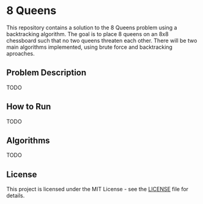 # 8 Queens

This repository contains a solution to the 8 Queens problem using a backtracking algorithm. The goal is to place 8 queens on an 8x8 chessboard such that no two queens threaten each other. There will be two main algorithms implemented, using brute force and backtracking aproaches.

## Problem Description

TODO

## How to Run

TODO

## Algorithms

TODO

## License

This project is licensed under the MIT License - see the [LICENSE](LICENSE) file for details.